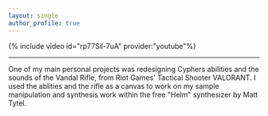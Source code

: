 ```yaml
---
layout: single
author_profile: true
---
```


{% include video id="rp77Sil-7uA" provider:"youtube"%}

---

One of my main personal projects was redesigning Cyphers abilities and the sounds of the Vandal Rifle, from Riot Games' Tactical Shooter VALORANT.
I used the ablities and the rifle as a canvas to work on my sample manipulation and synthesis work within the free "Helm" synthesizer by Matt Tytel.
